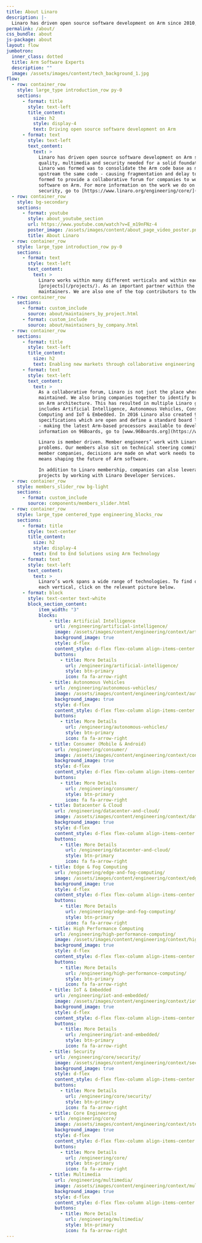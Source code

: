 ```yaml
---
title: About Linaro
description: |-
  Linaro has driven open source software development on Arm since 2010, providing the tools, Linux kernel quality and security needed for a solid foundation to innovate on.
permalink: /about/
css_bundle: about
js-package: about
layout: flow
jumbotron:
  inner_class: dotted
  title: Arm Software Experts
  description: ""
  image: /assets/images/content/tech_background_1.jpg
flow:
  - row: container_row
    style: large_type introduction_row py-0
    sections:
      - format: title
        style: text-left
        title_content:
          size: h2
          style: display-4
          text: Driving open source software development on Arm
      - format: text
        style: text-left
        text_content:
          text: >
            Linaro has driven open source software development on Arm since 2010, providing the tools, Linux kernel
            quality, multimedia and security needed for a solid foundation to innovate on. One of the main reasons
            Linaro was formed was to consolidate the Arm code base as multiple companies were frequently trying to
            upstream the same code - causing fragmentation and delay to product deployments. Linaro was therefore
            formed to provide a collaborative forum for companies to work together on foundational open source
            software on Arm. For more information on the work we do on tools, Linux kernel quality, multimedia and
            security, go to [https://www.linaro.org/engineering/core/](/engineering/core/)
  - row: container_row
    style: bg-secondary
    sections:
      - format: youtube
        style: about_youtube_section
        url: https://www.youtube.com/watch?v=E_m19nFNz-4
        poster_image: /assets/images/content/about_page_video_poster.png
        title: About Linaro
  - row: container_row
    style: large_type introduction_row py-0
    sections:
      - format: text
        style: text-left
        text_content:
          text: >
            Linaro works within many different verticals and within each of these verticals there are many different
            [projects](/projects/). As an important partner within the open source community, Linaro has over one hundred
            maintainers. We are also one of the top contributors to the development of the Linux kernel.
  - row: container_row
    sections: 
      - format: custom_include
        source: about/maintainers_by_project.html
      - format: custom_include
        source: about/maintainers_by_company.html
  - row: container_row
    sections:
      - format: title
        style: text-left
        title_content:
          size: h2
          text: Enabling new markets through collaborative engineering
      - format: text
        style: text-left
        text_content:
          text: >
            As a collaborative forum, Linaro is not just the place where Arm software is consolidated, developed and
            maintained. We also bring companies together to identify business opportunities and enable new markets
            on Arm architecture. This has resulted in multiple Linaro groups focused on specific verticals that now
            includes Artificial Intelligence, Autonomous Vehicles, Consumer, Datacenter & Cloud, Edge & Fog
            Computing and IoT & Embedded. In 2016 Linaro also created 96Boards, a range of hardware
            specifications which are open and define a standard board layout for SoC-agnostic development platforms
            - making the latest Arm-based processors available to developers at a reasonable cost. For more
            information on 96Boards, go to [www.96Boards.org](https://www.96boards.org).

            Linaro is member driven. Member engineers’ work with Linaro engineers to solve common software
            problems. Our members also sit on technical steering committees where together with Linaro and other
            member companies, decisions are made on what work needs to be done. Being a Linaro member in effect
            means shaping the future of Arm software.

            In addition to Linaro membership, companies can also leverage Linaro Arm software expertise on specific
            projects by working with Linaro Developer Services.
  - row: container_row
    style: members_slider_row bg-light
    sections:
      - format: custom_include
        source: components/members_slider.html
  - row: container_row
    style: large_type centered_type engineering_blocks_row
    sections:
      - format: title
        style: text-center
        title_content:
          size: h2
          style: display-4
          text: End to End Solutions using Arm Technology
      - format: text
        style: text-left
        text_content:
          text: >
            Linaro’s work spans a wide range of technologies. To find out more about what work we do in
            each vertical, click on the relevant picture below.
      - format: block
        style: text-center text-white
        block_section_content:
            item_width: "3"
            blocks:
                - title: Artificial Intelligence
                  url: /engineering/artificial-intelligence/
                  image: /assets/images/content/engineering/context/artificial_intelligence.jpg
                  background_image: true
                  style: d-flex
                  content_style: d-flex flex-column align-items-center justify-content-center
                  buttons:
                    - title: More Details
                      url: /engineering/artificial-intelligence/
                      style: btn-primary
                      icon: fa fa-arrow-right
                - title: Autonomous Vehicles
                  url: /engineering/autonomous-vehicles/
                  image: /assets/images/content/engineering/context/autonomous_vehicles.jpg
                  background_image: true
                  style: d-flex
                  content_style: d-flex flex-column align-items-center justify-content-center
                  buttons:
                    - title: More Details
                      url: /engineering/autonomous-vehicles/
                      style: btn-primary
                      icon: fa fa-arrow-right
                - title: Consumer (Mobile & Android)
                  url: /engineering/consumer/
                  image: /assets/images/content/engineering/context/consumer.jpg
                  background_image: true
                  style: d-flex
                  content_style: d-flex flex-column align-items-center justify-content-center
                  buttons:
                    - title: More Details
                      url: /engineering/consumer/
                      style: btn-primary
                      icon: fa fa-arrow-right
                - title: Datacenter & Cloud
                  url: /engineering/datacenter-and-cloud/
                  image: /assets/images/content/engineering/context/datacenter_and_cloud.jpg
                  background_image: true
                  style: d-flex
                  content_style: d-flex flex-column align-items-center justify-content-center
                  buttons:
                    - title: More Details
                      url: /engineering/datacenter-and-cloud/
                      style: btn-primary
                      icon: fa fa-arrow-right
                - title: Edge & Fog Computing
                  url: /engineering/edge-and-fog-computing/
                  image: /assets/images/content/engineering/context/edge_and_fog_computing.jpg
                  background_image: true
                  style: d-flex
                  content_style: d-flex flex-column align-items-center justify-content-center
                  buttons:
                    - title: More Details
                      url: /engineering/edge-and-fog-computing/
                      style: btn-primary
                      icon: fa fa-arrow-right
                - title: High Performance Computing
                  url: /engineering/high-performance-computing/
                  image: /assets/images/content/engineering/context/high_performance_computing.jpg
                  background_image: true
                  style: d-flex
                  content_style: d-flex flex-column align-items-center justify-content-center
                  buttons:
                    - title: More Details
                      url: /engineering/high-performance-computing/
                      style: btn-primary
                      icon: fa fa-arrow-right
                - title: IoT & Embedded
                  url: /engineering/iot-and-embedded/
                  image: /assets/images/content/engineering/context/iot_and_embedded.jpg
                  background_image: true
                  style: d-flex
                  content_style: d-flex flex-column align-items-center justify-content-center
                  buttons:
                    - title: More Details
                      url: /engineering/iot-and-embedded/
                      style: btn-primary
                      icon: fa fa-arrow-right
                - title: Security
                  url: /engineering/core/security/
                  image: /assets/images/content/engineering/context/security.jpg
                  background_image: true
                  style: d-flex
                  content_style: d-flex flex-column align-items-center justify-content-center
                  buttons:
                    - title: More Details
                      url: /engineering/core/security/
                      style: btn-primary
                      icon: fa fa-arrow-right
                - title: Core Engineering
                  url: /engineering/core/
                  image: /assets/images/content/engineering/context/stewardship.jpg
                  background_image: true
                  style: d-flex
                  content_style: d-flex flex-column align-items-center justify-content-center
                  buttons:
                    - title: More Details
                      url: /engineering/core/
                      style: btn-primary
                      icon: fa fa-arrow-right
                - title: Multimedia
                  url: /engineering/multimedia/
                  image: /assets/images/content/engineering/context/multimedia.jpg
                  background_image: true
                  style: d-flex
                  content_style: d-flex flex-column align-items-center justify-content-center
                  buttons:
                    - title: More Details
                      url: /engineering/multimedia/
                      style: btn-primary
                      icon: fa fa-arrow-right
---
```

